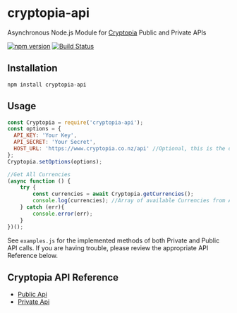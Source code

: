 # cryptopia-api
Asynchronous Node.js Module for [Cryptopia](https://www.cryptopia.co.nz) Public and Private APIs


[![npm version](https://badge.fury.io/js/cryptopia-api.svg)](https://badge.fury.io/js/cryptopia-api)
[![Build Status](https://travis-ci.org/periapsistech/cryptopia-api.svg?branch=master)](https://travis-ci.org/periapsistech/cryptopia-api)

## Installation

    npm install cryptopia-api

## Usage

```js
const Cryptopia = require('cryptopia-api');
const options = {
  API_KEY: 'Your Key',
  API_SECRET: 'Your Secret',
  HOST_URL: 'https://www.cryptopia.co.nz/api' //Optional, this is the default value
};
Cryptopia.setOptions(options);

//Get All Currencies
(async function () {
    try {
        const currencies = await Cryptopia.getCurrencies();
        console.log(currencies); //Array of available Currencies from API
    } catch (err){
        console.error(err);
    }
})();
```

See  `examples.js` for the implemented methods of both Private and Public API calls. If you are having trouble, please review the appropriate API Reference below.

## Cryptopia API Reference
- [Public Api](https://www.cryptopia.co.nz/Forum/Thread/255)
- [Private Api](https://www.cryptopia.co.nz/Forum/Thread/256)
